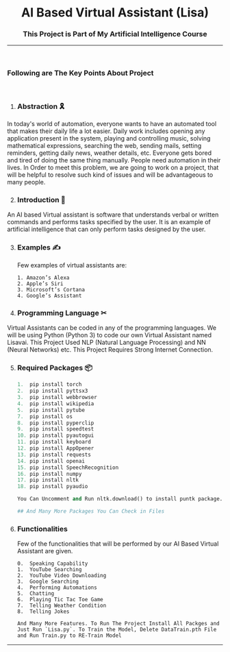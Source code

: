 <h1 align="center">AI Based Virtual Assistant (Lisa)</h1>

<h3 align="center">This Project is Part of My Artificial Intelligence Course</h3>

<hr/>
<br>

### Following are The Key Points About Project

<br>

1.  ### Abstraction 🎗

<p>In today's world of automation, everyone wants to have an automated tool that makes their daily life a lot easier. Daily work includes opening any application present in the system, playing and controlling music, solving mathematical expressions, searching the web, sending mails, setting reminders, getting daily news, weather details, etc. Everyone gets bored and tired of doing the same thing manually. People need automation in their lives. In Order to meet this problem, we are going to work on a project, that will be helpful to resolve such kind of issues and will be advantageous to many people.</p>

2.  ### Introduction 🙌

<p>An AI based Virtual assistant is software that understands verbal or written commands and performs tasks specified by the user. It is an example of artificial intelligence that can only perform tasks designed by the user.</p>

3.  ### Examples ✍

    <p>Few examples of virtual assistants are:</p>

    <p align="center">

        1. Amazon’s Alexa
        2. Apple’s Siri
        3. Microsoft’s Cortana
        4. Google’s Assistant

    </p>

4.  ### Programming Language ✂

<p>Virtual Assistants can be coded in any of the programming languages. We will be using Python (Python 3) to code our own Virtual Assistant named Lisavai. This Project Used NLP (Natural Language Processing) and NN (Neural Networks) etc. This Project Requires Strong Internet Connection.</p>

5.  ### Required Packages 📦

    ```python
    1. 	pip install torch
    2. 	pip install pyttsx3
    3.	pip install webbrowser
    4.	pip install wikipedia
    5.	pip install pytube
    7.	pip install os
    8.	pip install pyperclip
    9.	pip install speedtest
    10.	pip install pyautogui
    11.	pip install keyboard
    12.	pip install AppOpener
    13.	pip install requests
    14.	pip install openai
    15.	pip install SpeechRecognition
    16.	pip install numpy
    17.	pip install nltk
    18. pip install pyaudio

    You Can Uncomment and Run nltk.download() to install puntk package.

    ## And Many More Packages You Can Check in Files
    ```

6.  ### Functionalities

    Few of the functionalities that will be performed by our AI Based Virtual Assistant are given.

    <p>

        0.	Speaking Capability
        1.  YouTube Searching
        2.	YouTube Video Downloading
        3.  Google Searching
        4.	Performing Automations
        5.	Chatting
        6.  Playing Tic Tac Toe Game
        7.  Telling Weather Condition
        8.  Telling Jokes

        And Many More Features. To Run The Project Install All Packges and Just Run `Lisa.py`. To Train the Model, Delete DataTrain.pth File and Run Train.py to RE-Train Model

    </p>

---
